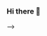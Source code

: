 ### Hi there 👋

<!-- ## GitHub activity

[![Alex's GitHub stats](https://github-readme-stats.vercel.app/api?username=alexandru-cazacu&count_private=true&show_icons=true&icon_color=586069&text_color=586069&bg_color=fff&line_height=30&hide_title=true&title_color=0366d6)](https://github.com/anuraghazra/github-readme-stats)

## LeetCode Stats ([profile](https://leetcode.com/thatAlex))

[![LeetCode Stats](https://leetcard.jacoblin.cool/thatAlex?theme=dark&font=Fira%20Mono)](https://github.com/JacobLinCool/LeetCode-Stats-Card)

<!--
**alexandru-cazacu/alexandru-cazacu** is a ✨ _special_ ✨ repository because its `README.md` (this file) appears on your GitHub profile.

Here are some ideas to get you started:

- 🔭 I’m currently working on ...
- 🌱 I’m currently learning ...
- 👯 I’m looking to collaborate on ...
- 🤔 I’m looking for help with ...
- 💬 Ask me about ...
- 📫 How to reach me: ...
- 😄 Pronouns: ...
- ⚡ Fun fact: ...
--> -->
